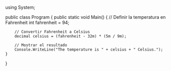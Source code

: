 using System;

public class Program
{
    public static void Main()
    {
        // Definir la temperatura en Fahrenheit
        int fahrenheit = 94;

        // Convertir Fahrenheit a Celsius
        decimal celsius = (fahrenheit - 32m) * (5m / 9m);

        // Mostrar el resultado
        Console.WriteLine("The temperature is " + celsius + " Celsius.");
    }
}
